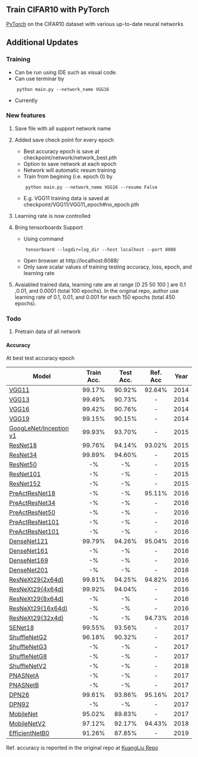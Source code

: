 ## Train CIFAR10 with PyTorch

[PyTorch](http://pytorch.org/) on the CIFAR10 dataset with various up-to-date neural networks 

## Additional Updates

### Training 
- Can be run using IDE such as visual code. 
- Can use terminar by 
```
	python main.py --network_name VGG16
```
- Currently 

### New features 
1. Save file with all support network name 
2. Added save check point for every epoch
	- Best accuracy epoch is save at checkpoint/network/network_best.pth 
	- Option to save network at each epoch 
	- Network will automatic resum training 
	- Train from begining (i.e. epoch 0) by  
	```
		python main.py --network_name VGG16 --resume False 
	```
	- E.g. VGG11 training data is saved at checkpoint/VGG11/VGG11_epoch#no_epoch.pth
3. Learning rate is now controlled 	
4. Bring tensorboardx Support	
	- Using command  
	```
		tensorboard --logdir=log_dir --host localhost --port 8088
	```
	- Open browser at http://localhost:8088/
	- Only save scalar values of training testing accuracy, loss, epoch, and learning rate 
	
4. Avaiabled trained data, learning rate are at range [0 25 50 100 ] are 0.1 ,0.01, and 0.0001 (total 100 epochs). In the original repo, author use learning rate of 0.1, 0.01, and 0.001 for each 150 epochs (total 450 epochs). 
	
	
	
### Todo

1. Pretrain data of all network 


#### Accuracy 
At best test accuracy epoch

| Model             | Train Acc.  |  Test Acc.  |  Ref. Acc  | Year |
| ----------------- | :---: | :---: | :---: |:---: |
| [VGG11](https://arxiv.org/abs/1409.1556)  		   | 99.17%      | 90.92%      | 92.64%      | 2014 |
| [VGG13](https://arxiv.org/abs/1409.1556)  		   | 99.49%      | 90.73%      | -      | 2014 |
| [VGG16](https://arxiv.org/abs/1409.1556)  		   | 99.42%      | 90.76%      | -      | 2014 |
| [VGG19](https://arxiv.org/abs/1409.1556)     		   | 99.15%      | 90.15%      | -      | 2014 |
| [GoogLeNet/Inception v1](https://ai.google/research/pubs/pub43022) | 99.93%      | 93.70%      | -      | 2015 |
| [ResNet18](https://arxiv.org/abs/1512.03385) 		   | 99.76%      | 94.14%      | 93.02%      | 2015 |
| [ResNet34](https://arxiv.org/abs/1512.03385) 		   | 99.89%      | 94.60%      | -      |  2015 |
| [ResNet50](https://arxiv.org/abs/1512.03385) 		   | -%      | -%      | -      | 2015 |
| [ResNet101](https://arxiv.org/abs/1512.03385) 	   | -%      | -%      | -      | 2015 |
| [ResNet152](https://arxiv.org/abs/1512.03385) 	   | -%      | -%      | -      | 2015 |
| [PreActResNet18](https://arxiv.org/abs/1603.05027)   | -%      | -%      | 95.11%      |   2016 |
| [PreActResNet34](https://arxiv.org/abs/1603.05027)   | -%      | -%      | -      |   2016 |
| [PreActResNet50](https://arxiv.org/abs/1603.05027)   | -%      | -%      | -      |   2016 |
| [PreActResNet101](https://arxiv.org/abs/1603.05027)  | -%      | -%      | -      |   2016 |
| [PreActResNet101](https://arxiv.org/abs/1603.05027)  | -%      | -%      | -      |   2016 |
| [DenseNet121](https://arxiv.org/abs/1608.06993) 	   | 99.79%      | 94.26%      | 95.04%      |   2016 |
| [DenseNet161](https://arxiv.org/abs/1608.06993)      | -%      | -%      | -      |   2016 |
| [DenseNet169](https://arxiv.org/abs/1608.06993)      | -%      | -%      | -      |   2016 |
| [DenseNet201](https://arxiv.org/abs/1608.06993)      | -%      | -%      | -      |   2016 |
| [ResNeXt29(2x64d)](https://arxiv.org/abs/1608.06993) | 99.81%      | 94.25%      | 94.82%      | 2016 |
| [ResNeXt29(4x64d)](https://arxiv.org/abs/1608.06993) | 99.92%      | 94.04%      | -      | 2016 |
| [ResNeXt29(8x64d)](https://arxiv.org/abs/1608.06993) | -%      | -%      | -      | 2016 |
| [ResNeXt29(16x64d)](https://arxiv.org/abs/1608.06993) | -%     | -%      | -      | 2016 |
| [ResNeXt29(32x4d)](https://arxiv.org/abs/1608.06993) | -%      | -%      | 94.73%      |  2016 |
| [SENet18](https://arxiv.org/abs/1801.04381)     	   | 99.55%      | 93.56%      | -      | 2017 |
| [ShuffleNetG2](https://arxiv.org/abs/1707.01083)     | 96.18%      | 90.32%      | -      | 2017 |
| [ShuffleNetG3](https://arxiv.org/abs/1707.01083)     | -%      | -%      | -      | 2017 |
| [ShuffleNetG8](https://arxiv.org/abs/1707.01083)     | -%      | -%      | -      | 2017 |
| [ShuffleNetV2](https://arxiv.org/abs/1807.11164)     | -%      | -%      | -      | 2018 |
| [PNASNetA](https://arxiv.org/abs/1712.00559)     	   | -%      | -%      | -      | 2017 |
| [PNASNetB](https://arxiv.org/abs/1712.00559)         | -%      | -%      | -      | 2017 |
| [DPN26](https://arxiv.org/abs/1707.01629)            | 99.61%      | 93.86%      | 95.16%      | 2017 |
| [DPN92](https://arxiv.org/abs/1707.01629)            | -%      | -%      | -      | 2017 |
| [MobileNet](https://arxiv.org/abs/1704.04861)        | 95.02%      | 89.83%      | -      | 2017 |
| [MobileNetV2](https://arxiv.org/abs/1801.04381)      | 97.12%      | 92.17%      | 94.43%      | 2018 |
| [EfficientNetB0](https://arxiv.org/abs/1905.11946)   | 91.26%      | 87.85%      | -      | 2019 |




Ref. accuracy is reported in the original repo at [KuangLiu Repo](https://github.com/kuangliu/pytorch-cifar)


